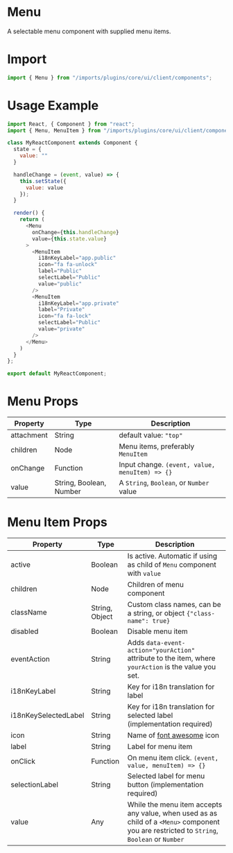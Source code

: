 # Menu

A selectable menu component with supplied menu items.

# Import

```javascript
import { Menu } from "/imports/plugins/core/ui/client/components";
```

# Usage Example

```javascript
import React, { Component } from "react";
import { Menu, MenuItem } from "/imports/plugins/core/ui/client/components";

class MyReactComponent extends Component {
  state = {
    value: ""
  }

  handleChange = (event, value) => {
    this.setState({
      value: value
    });
  }

  render() {
    return (
      <Menu
        onChange={this.handleChange}
        value={this.state.value}
      >
        <MenuItem
          i18nKeyLabel="app.public"
          icon="fa fa-unlock"
          label="Public"
          selectLabel="Public"
          value="public"
        />
        <MenuItem
          i18nKeyLabel="app.private"
          label="Private"
          icon="fa fa-lock"
          selectLabel="Public"
          value="private"
        />
      </Menu>
    )
  }
};

export default MyReactComponent;
```

# Menu Props

Property   | Type                    | Description
---------- | ----------------------- | ----------------------------------------------
attachment | String                  | default value: `"top"`
children   | Node                    | Menu items, preferably `MenuItem`
onChange   | Function                | Input change. `(event, value, menuItem) => {}`
value      | String, Boolean, Number | A `String`, `Boolean`, or `Number` value

# Menu Item Props

Property             | Type           | Description
-------------------- | -------------- | ---------------------------------------------------------------------------------------------------------------------
active               | Boolean        | Is active. Automatic if using as child of `Menu` component with `value`
children             | Node           | Children of menu component
className            | String, Object | Custom class names, can be a string, or object `{"class-name": true}`
disabled             | Boolean        | Disable menu item
eventAction          | String         | Adds `data-event-action="yourAction"` attribute to the item, where `yourAction` is the value you set.
i18nKeyLabel         | String         | Key for i18n translation for label
i18nKeySelectedLabel | String         | Key for i18n translation for selected label (implementation required)
icon                 | String         | Name of [font awesome](https://fortawesome.github.io/Font-Awesome/) icon
label                | String         | Label for menu item
onClick              | Function       | On menu item click. `(event, value, menuItem) => {}`
selectionLabel       | String         | Selected label for menu button (implementation required)
value                | Any            | While the menu item accepts any value, when used as as child of a `<Menu>` component you are restricted to `String`, `Boolean` or `Number`
